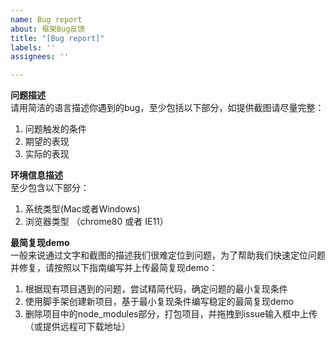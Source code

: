 ```yaml
---
name: Bug report
about: 框架Bug反馈
title: "[Bug report]"
labels: ''
assignees: ''

---
```


**问题描述**  
请用简洁的语言描述你遇到的bug，至少包括以下部分，如提供截图请尽量完整：
1. 问题触发的条件
2. 期望的表现
3. 实际的表现

**环境信息描述**  
至少包含以下部分：
1. 系统类型(Mac或者Windows)
2. 浏览器类型 （chrome80 或者 IE11）

**最简复现demo**  
一般来说通过文字和截图的描述我们很难定位到问题，为了帮助我们快速定位问题并修复，请按照以下指南编写并上传最简复现demo：
1. 根据现有项目遇到的问题，尝试精简代码，确定问题的最小复现条件
2. 使用脚手架创建新项目，基于最小复现条件编写稳定的最简复现demo
3. 删除项目中的node_modules部分，打包项目，并拖拽到issue输入框中上传（或提供远程可下载地址）
